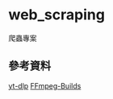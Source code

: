 # web_scraping

爬蟲專案


## 參考資料

[yt-dlp](https://github.com/yt-dlp/yt-dlp/)
[FFmpeg-Builds](https://github.com/yt-dlp/FFmpeg-Builds)
